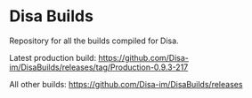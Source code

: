 # Disa Builds

Repository for all the builds compiled for Disa.

Latest production build: https://github.com/Disa-im/DisaBuilds/releases/tag/Production-0.9.3-217

All other builds: https://github.com/Disa-im/DisaBuilds/releases
